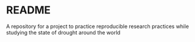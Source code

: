 # README

A repository for a project to practice reproducible research practices while
studying the state of drought around the world
